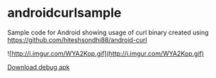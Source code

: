 androidcurlsample
=================

Sample code for Android showing usage of curl binary created using https://github.com/hiteshsondhi88/android-curl

![http://i.imgur.com/WYA2Kop.gif](http://i.imgur.com/WYA2Kop.gif)

[Download debug apk](https://github.com/hiteshsondhi88/androidcurlsample/releases/download/v0.1.0/app-debug.apk)
